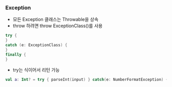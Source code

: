 ### Exception
- 모든 Exception 클래스는 Throwable을 상속
- throw 하려면 throw ExceptionClass()를 사용

```kotlin
try {
}
catch (e: ExceptionClass) {
}
finally {
}
```

- try는 식이어서 리턴 가능
```kotlin
val a: Int? = try { parseInt(input) } catch(e: NumberFormatException) { null }
```
